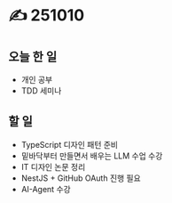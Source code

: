 # ✍️ 251010

## 오늘 한 일

* 개인 공부
* TDD 세미나



## 할 일

* TypeScript 디자인 패턴 준비
* 밑바닥부터 만들면서 배우는 LLM 수업 수강
* IT 디자인 논문 정리
* NestJS + GitHub OAuth 진행 필요
* AI-Agent 수강

